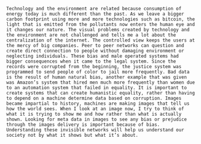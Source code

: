 	Technology and the environment are related because consumption of energy today is much different than the past. As we leave a bigger carbon footprint using more and more technologies such as bitcoin, the light that is emitted from the pollutants now enters the human eye and it changes our nature. The visual problems created by technology and the environment are not challenged and tells me a lot about the centralization of the internet. The controlled view keeps the users at the mercy of big companies. Peer to peer networks can question and create direct connection to people without damaging environment or neglecting individuals. These bias and male operated systems had bigger consequences when it came to the legal system. Since the records were corrupted from the beginning, the justice system was programmed to send people of color to jail more frequently. Bad data is the result of human natural bias, another example that was given was Amazon’s system that hired men much more frequently than women due to an automation system that failed in equality. It is important to create systems that can create humanistic equality, rather than having to depend on a machine determine data based on corruption. Images became impartial to history, machines are making images that tell us how the world sees. When I look at an image now, I try to think of what it is trying to show me and how rather than what is actually shown. Looking for meta data in images to see any bias or prejudice through the images delivery is important because of bias. Understanding these invisible networks will help us understand our society not by what it shows but what it’s about.
